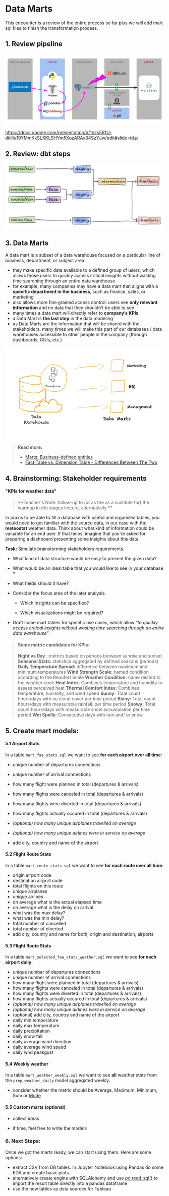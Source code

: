 # Data Marts



This encounter is a review of the entire process so far plus we will add mart sql files to finish the transformation process. 

## 1. Review pipeline

![stages](./images/pipeline_simple.png)

https://docs.google.com/presentation/d/1nzs5R1U-dkHu19YMmKkSLXKLSHYm5XozARAx34SzYJw/edit#slide=id.p



## 2. Review: dbt steps

![stages](./images/dbt_stages.png)





## 3. Data Marts

A data mart is a subset of a data warehouse focused on a particular line of business, department, or subject area:

- they make specific data available to a defined group of users, which allows those users to quickly access critical insights without wasting time searching through an entire data warehouse
- for example, many companies may have a data mart that aligns with a **specific department in the business**, such as finance, sales, or marketing
- also allows more fine grained access control: users see **only relevant information** and no data that they shouldn’t be able to see
- many times a data mart will directly refer to **company’s KPIs**
- a Data Mart is **the last step** in the data modeling
- as Data Marts are the information that will be shared with the stakeholders, many times we will make this part of our databases / data warehouses accessible to other people in the company (through dashboards, GUIs, etc.)



![stages](./images/data_marts.png)

>**Read more:**
>
>- [Marts: Business-defined entities](https://docs.getdbt.com/best-practices/how-we-structure/4-marts)
>- [Fact Table vs. Dimension Table - Differences Between The Two](https://www.simplilearn.com/fact-table-vs-dimension-table-article)



## 4. Brainstorming: Stakeholder requirements

#### "KPIs for weather data" 

> **Teacher's Note: follow-up to (or as the as a sustitute for) the warmup in dbt stages lecture, alternatively **

In praxis to be able to fill a database with useful and organized tables, you would need to get familiar with the source data, in our case with the **meteostat** weather data. Think about what kind of information could be valuable for an end user. If that helps, imagine that you're asked for preparing a dashboard presenting some insights about this data.



**Task:** Simulate brainstorming stakeholders requirements.

- What kind of data structure would be easy to present the given data?

- What would be an ideal table that you would like to see in your database ?

- What fields should it have?  

- Consider the focus area of the later analysis. 
  - Which insights can be specified? 

  - Which visualizations might be required?  

- Draft some mart tables for specific use cases, which allow *"to quickly access critical insights without wasting time searching through an entire data warehouse"*



> #### Some metric candidates for KPIs:
>
> **Night vs Day** : metrics based on periods between sunrise and sunset
> **Seasonal Stats:** statistics aggregated by defined seasons (periods)
> **Daily Temperature Spread:** difference between maximum and minimum temperatures
> **Wind Strength Scale:** named condition according to the Beaufort Scale
> **Weather Condition:** name related to the weather code
> **Heat Index**: Combines temperature and humidity to assess perceived heat
> **Thermal Comfort Index**: Combines temperature, humidity, and wind speed
> **Sunny:** Total count hours/days with no cloud cover per time period
> **Rainy:** Total count hours/days with measurable rainfall. per time period
> **Snowy:** Total count hours/days with measurable snow accumulation per time period
> **Wet Spells:** Consecutive days with rain and/ or snow



## 5. Create mart models:

#### 5.1 Airport Stats

In a table `mart_faa_stats.sql` we want to see **for each airport over all time**:

- unique number of departures connections

- unique number of arrival connections

- how many flight were planned in total (departures & arrivals)

- how many flights were canceled in total (departures & arrivals)

- how many flights were diverted in total (departures & arrivals)

- how many flights actually occured in total (departures & arrivals)

- *(optional) how many unique airplanes travelled on average*

- *(optional) how many unique airlines were in service  on average* 

- add city, country and name of the airport

  

#### 5.2 Flight Route Stats

In a table `mart_route_stats.sql` we want to see **for each route over all time**:

- origin airport code
- destination airport code 
- total flights on this route
- unique airplanes
- unique airlines
- on average what is the actual elapsed time
- on average what is the delay on arrival
- what was the max delay?
- what was the min delay?
- total number of cancelled 
- total number of diverted
- add city, country and name for both, origin and destination, airports



#### 5.3 Flight Route Stats
In a table `mart_selected_faa_stats_weather.sql` we want to see **for each airport daily**:

- unique number of departures connections
- unique number of arrival connections
- how many flight were planned in total (departures & arrivals)
- how many flights were canceled in total (departures & arrivals)
- how many flights were diverted in total (departures & arrivals)
- how many flights actually occured in total (departures & arrivals)
- *(optional) how many unique airplanes travelled on average*
- *(optional) how many unique airlines were in service  on average* 
- (optional) add city, country and name of the airport
- daily min temperature
- daily max temperature
- daily precipitation 
- daily snow fall
- daily average wind direction 
- daily average wind speed
- daily wnd peakgust



#### 5.4 Weekly weather

In a table `mart_weather_weekly.sql` we want to see **all** weather stats from the `prep_weather_daily` model aggregated weekly. 

- consider whether the metric should be Average, Maximum, Minimum, Sum or [Mode](https://wiki.postgresql.org/wiki/Aggregate_Mode)



#### 5.5 Custom marts (optional)

- collect ideas

- if time, feel free to write the models

  

### 6. Next Steps:

Once we got the marts ready, we can start using them. Here are some options:

- extract CSV from DB tables. In Jupyter Notebook using Pandas do some EDA and create basic plots.
- alternatively create engine with SQLAlchemy and use [pd.read_sql()](https://pandas.pydata.org/pandas-docs/stable/reference/api/pandas.read_sql.html) to import the result table directly into a pandas dataframe
- use the new tables as data sources for Tableau



